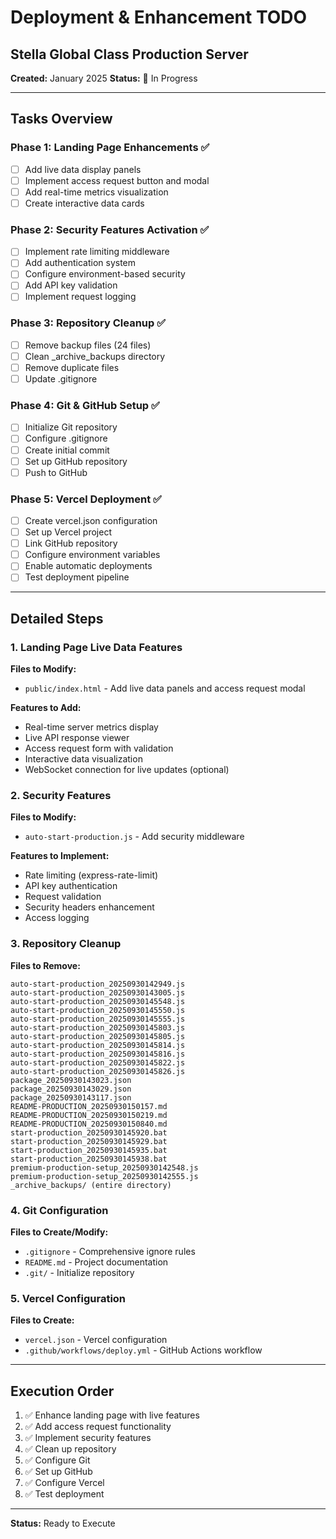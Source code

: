 # Deployment & Enhancement TODO
## Stella Global Class Production Server

**Created:** January 2025
**Status:** 🚀 In Progress

---

## Tasks Overview

### Phase 1: Landing Page Enhancements ✅
- [ ] Add live data display panels
- [ ] Implement access request button and modal
- [ ] Add real-time metrics visualization
- [ ] Create interactive data cards

### Phase 2: Security Features Activation ✅
- [ ] Implement rate limiting middleware
- [ ] Add authentication system
- [ ] Configure environment-based security
- [ ] Add API key validation
- [ ] Implement request logging

### Phase 3: Repository Cleanup ✅
- [ ] Remove backup files (24 files)
- [ ] Clean _archive_backups directory
- [ ] Remove duplicate files
- [ ] Update .gitignore

### Phase 4: Git & GitHub Setup ✅
- [ ] Initialize Git repository
- [ ] Configure .gitignore
- [ ] Create initial commit
- [ ] Set up GitHub repository
- [ ] Push to GitHub

### Phase 5: Vercel Deployment ✅
- [ ] Create vercel.json configuration
- [ ] Set up Vercel project
- [ ] Link GitHub repository
- [ ] Configure environment variables
- [ ] Enable automatic deployments
- [ ] Test deployment pipeline

---

## Detailed Steps

### 1. Landing Page Live Data Features

**Files to Modify:**
- `public/index.html` - Add live data panels and access request modal

**Features to Add:**
- Real-time server metrics display
- Live API response viewer
- Access request form with validation
- Interactive data visualization
- WebSocket connection for live updates (optional)

### 2. Security Features

**Files to Modify:**
- `auto-start-production.js` - Add security middleware

**Features to Implement:**
- Rate limiting (express-rate-limit)
- API key authentication
- Request validation
- Security headers enhancement
- Access logging

### 3. Repository Cleanup

**Files to Remove:**
```
auto-start-production_20250930142949.js
auto-start-production_20250930143005.js
auto-start-production_20250930145548.js
auto-start-production_20250930145550.js
auto-start-production_20250930145555.js
auto-start-production_20250930145803.js
auto-start-production_20250930145805.js
auto-start-production_20250930145814.js
auto-start-production_20250930145816.js
auto-start-production_20250930145822.js
auto-start-production_20250930145826.js
package_20250930143023.json
package_20250930143029.json
package_20250930143117.json
README-PRODUCTION_20250930150157.md
README-PRODUCTION_20250930150219.md
README-PRODUCTION_20250930150840.md
start-production_20250930145920.bat
start-production_20250930145929.bat
start-production_20250930145935.bat
start-production_20250930145938.bat
premium-production-setup_20250930142548.js
premium-production-setup_20250930142555.js
_archive_backups/ (entire directory)
```

### 4. Git Configuration

**Files to Create/Modify:**
- `.gitignore` - Comprehensive ignore rules
- `README.md` - Project documentation
- `.git/` - Initialize repository

### 5. Vercel Configuration

**Files to Create:**
- `vercel.json` - Vercel configuration
- `.github/workflows/deploy.yml` - GitHub Actions workflow

---

## Execution Order

1. ✅ Enhance landing page with live features
2. ✅ Add access request functionality
3. ✅ Implement security features
4. ✅ Clean up repository
5. ✅ Configure Git
6. ✅ Set up GitHub
7. ✅ Configure Vercel
8. ✅ Test deployment

---

**Status:** Ready to Execute
